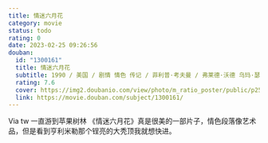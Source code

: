 ```yaml
---
title: 情迷六月花
category: movie
status: todo
rating: 0
date: 2023-02-25 09:26:56
douban:
  id: "1300161"
  title: 情迷六月花
  subtitle: 1990 / 美国 / 剧情 情色 传记 / 菲利普·考夫曼 / 弗莱德·沃德 乌玛·瑟曼
  rating: 7.6
  cover: https://img2.doubanio.com/view/photo/m_ratio_poster/public/p2531737113.jpg
  link: https://movie.douban.com/subject/1300161/
---
```


Via tw  一直游到苹果树林 《情迷六月花》真是很美的一部片子，情色段落像艺术品，但是看到亨利米勒那个锃亮的大秃顶我就想快进。
